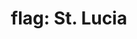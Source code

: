 ---
layout: smileys&emotion
title: "flag: St. Lucia"
emoji: flag_st_lucia
permalink: 🇱🇨.html
image: assets/img/3moji/flag_st_lucia.png
---